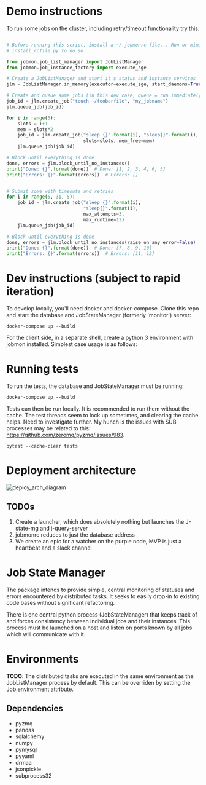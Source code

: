 # Demo instructions

To run some jobs on the cluster, including retry/timeout functionality
try this:

```python

# Before running this script, install a ~/.jobmonrc file... Run or mimic
# install_rcfile.py to do so

from jobmon.job_list_manager import JobListManager
from jobmon.job_instance_factory import execute_sge

# Create a JobListManager and start it's status and instance services
jlm = JobListManager.in_memory(executor=execute_sge, start_daemons=True)

# Create and queue some jobs (in this dev case, queue = run immediately)
job_id = jlm.create_job("touch ~/foobarfile", "my_jobname")
jlm.queue_job(job_id)

for i in range(5):
    slots = i+1
    mem = slots*2
    job_id = jlm.create_job("sleep {}".format(i), "sleep{}".format(i),
                            slots=slots, mem_free=mem)
    jlm.queue_job(job_id)

# Block until everything is done
done, errors = jlm.block_until_no_instances()
print("Done: {}".format(done))  # Done: [1, 2, 3, 4, 6, 5]
print("Errors: {}".format(errors))  # Errors: []


# Submit some with timeouts and retries
for i in range(5, 31, 5):
    job_id = jlm.create_job("sleep {}".format(i),
                            "sleep{}".format(i),
                            max_attempts=3,
                            max_runtime=12)
    jlm.queue_job(job_id)

# Block until everything is done
done, errors = jlm.block_until_no_instances(raise_on_any_error=False)
print("Done: {}".format(done))  # Done: [7, 8, 9, 10]
print("Errors: {}".format(errors))  # Errors: [11, 12]

```


# Dev instructions (subject to rapid iteration)

To develop locally, you'll need docker and docker-compose. Clone this repo and
start the database and JobStateManager (formerly 'monitor') server:

```
docker-compose up --build
```

For the client side, in a separate shell, create a python 3 environment with
jobmon installed. Simplest case usage is as follows:


# Running tests

To run the tests, the database and JobStateManager must be running:
```
docker-compose up --build
```

Tests can then be run locally. It is recommended to run them without the cache.
The test threads seem to lock up sometimes, and clearing the cache helps. Need
to investigate further. My hunch is the issues with SUB processes may be
related to this: https://github.com/zeromq/pyzmq/issues/983.
```
pytest --cache-clear tests
```

# Deployment architecture
![deploy_arch_diagram](https://hub.ihme.washington.edu/download/attachments/44702059/Screen%20Shot%202017-10-18%20at%202.49.30%20PM.png?version=1&modificationDate=1508363448371&api=v2)

## TODOs
1. Create a launcher, which does absolutely nothing but launches the J-state-mg and j-query-server
1. jobmonrc reduces to just the database address
1. We create an epic for a watcher on the purple node, MVP is just a heartbeat and a slack channel


# Job State Manager
The package intends to provide simple, central monitoring of statuses and errors encountered by distributed tasks.
It seeks to easily drop-in to existing code bases without significant refactoring.

There is one central python process (JobStateManager) that keeps track of and forces consistency between individual jobs and their instances.
This process must be launched on a host and listen on ports known by all jobs which will communicate with it.


# Environments
**TODO**: The distributed tasks are executed in the same
environment as the JobListManager process by default. This can be overriden by
setting the Job.environment attribute.


## Dependencies
- pyzmq
- pandas
- sqlalchemy
- numpy
- pymysql
- pyyaml
- drmaa
- jsonpickle
- subprocess32
